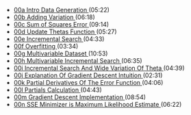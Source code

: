 * [
00a Intro Data Generation
](https://s3-us-west-1.amazonaws.com/nedbot/videos/00_linear_regression/00a_intro_data_generation_small.mov)
(05:22)
* [
00b Adding Variation
](https://s3-us-west-1.amazonaws.com/nedbot/videos/00_linear_regression/00b_adding_variation_small.mov)
(06:18)
* [
00c Sum of Squares Error
](https://s3-us-west-1.amazonaws.com/nedbot/videos/00_linear_regression/00c_sum_of_squares_error_small.mov)
(09:14)
* [
00d Update Thetas Function
](https://s3-us-west-1.amazonaws.com/nedbot/videos/00_linear_regression/00d_update_thetas_function_small.mov)
(05:27)
* [
00e Incremental Search
](https://s3-us-west-1.amazonaws.com/nedbot/videos/00_linear_regression/00e_incremental_search_small.mov)
(04:33)
* [
00f Overfitting
](https://s3-us-west-1.amazonaws.com/nedbot/videos/00_linear_regression/00f_overfitting_small.mov)
(03:34)
* [
00g Multivariable Dataset
](https://s3-us-west-1.amazonaws.com/nedbot/videos/00_linear_regression/00g_multivariable_dataset_small.mov)
(10:53)
* [
00h Multivariable Incremental Search
](https://s3-us-west-1.amazonaws.com/nedbot/videos/00_linear_regression/00h_multivariable_incremental_search_small.mov)
(06:35)
* [
00i Incremental Search And Wide Variation Of Theta
](https://s3-us-west-1.amazonaws.com/nedbot/videos/00_linear_regression/00i_incremental_search_and_wide_variation_of_theta_small.mov)
(04:39)
* [
00j Explanation Of Gradient Descent Intuition
](https://s3-us-west-1.amazonaws.com/nedbot/videos/00_linear_regression/00j_explanation_of_gradient_descent_intuition_small.mov)
(02:31)
* [
00k Partial Derivatives Of The Error Function
](https://s3-us-west-1.amazonaws.com/nedbot/videos/00_linear_regression/00k_partial_derivatives_of_error_fn_small.mov)
(04:06)
* [
00l Partials Calculation
](https://s3-us-west-1.amazonaws.com/nedbot/videos/00_linear_regression/00l_partials_calculation_small.mov)
(04:43)
* [
00m Gradient Descent Implementation
](https://s3-us-west-1.amazonaws.com/nedbot/videos/00_linear_regression/00m_gradient_descent_implementation_small.mov)
(08:54)
* [
00n SSE Minimizer is Maximum Likelihood Estimate
](https://s3-us-west-1.amazonaws.com/nedbot/videos/00_linear_regression/00n_sse_minimizer_is_mle_small.mov)
(06:22)
